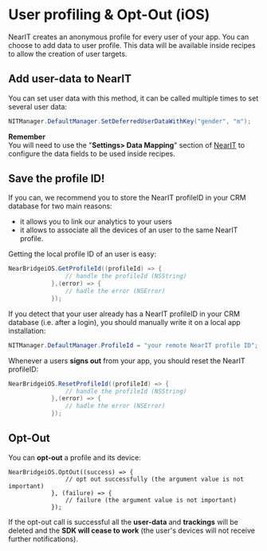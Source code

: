 # User profiling & Opt-Out (iOS)

NearIT creates an anonymous profile for every user of your app. You can choose to add data to user profile. This data will be available inside recipes to allow the creation of user targets.

## Add user-data to NearIT

You can set user data with this method, it can be called multiple times to set several user data:
```csharp
NITManager.DefaultManager.SetDeferredUserDataWithKey("gender", "m");
```

**Remember** <br>
You will need to use the "**Settings> Data Mapping**" section of [NearIT](https://go.nearit.com) to configure the data fields to be used inside recipes.



## Save the profile ID!

If you can, we recommend you to store the NearIT profileID in your CRM database for two main reasons:

- it allows you to link our analytics to your users
- it allows to associate all the devices of an user to the same NearIT profile.


Getting the local profile ID of an user is easy:
```csharp
NearBridgeiOS.GetProfileId((profileId) => {
                // handle the profileId (NSString)
            },(error) => {
                // hadle the error (NSError)
            });
```


If you detect that your user already has a NearIT profileID in your CRM database (i.e. after a login), you should manually write it on a local app installation:
```csharp
NITManager.DefaultManager.ProfileId = "your remote NearIT profile ID";
```


Whenever a users **signs out** from your app, you should reset the NearIT profileID:
```csharp
NearBridgeiOS.ResetProfileId((profileId) => {
                // handle the profileId (NSString)
            },(error) => {
                // hadle the error (NSError)
            });
```

## Opt-Out

You can **opt-out** a profile and its device:
```
NearBridgeiOS.OptOut((success) => {
                // opt out successfully (the argument value is not important)
            }, (failure) => {
                // failure (the argument value is not important)
            });
```
If the opt-out call is successful all the **user-data** and **trackings** will be deleted and the **SDK will cease to work** (the user's devices will not receive further notifications).
